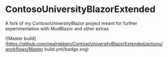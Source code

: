 # ContosoUniversityBlazorExtended
A fork of my ContosoUniversityBlazor project meant for further experimentation with MudBlazor and other extras

![Master build](https://github.com/nealrobben/ContosoUniversityBlazorExtended/actions/workflows/Master build.yml/badge.svg)




